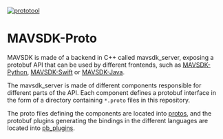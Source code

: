 [![prototool](https://github.com/mavlink/MAVSDK-Proto/workflows/prototool/badge.svg)](https://github.com/mavlink/MAVSDK-Proto/actions?query=branch%3Amain)

# MAVSDK-Proto

MAVSDK is made of a backend in C++ called mavsdk_server, exposing a protobuf API that can be used by different frontends, such as [MAVSDK-Python](https://github.com/dronecode/MAVSDK-Python), [MAVSDK-Swift](https://github.com/dronecode/MAVSDK-Swift) or [MAVSDK-Java](https://github.com/dronecode/MAVSDK-Java).

The mavsdk_server is made of different components responsible for different parts of the API. Each component defines a protobuf interface in the form of a directory containing `*.proto` files in this repository.

The proto files defining the components are located into [protos](protos), and the protobuf plugins generating the bindings in the different languages are located into [pb_plugins](pb_plugins).
